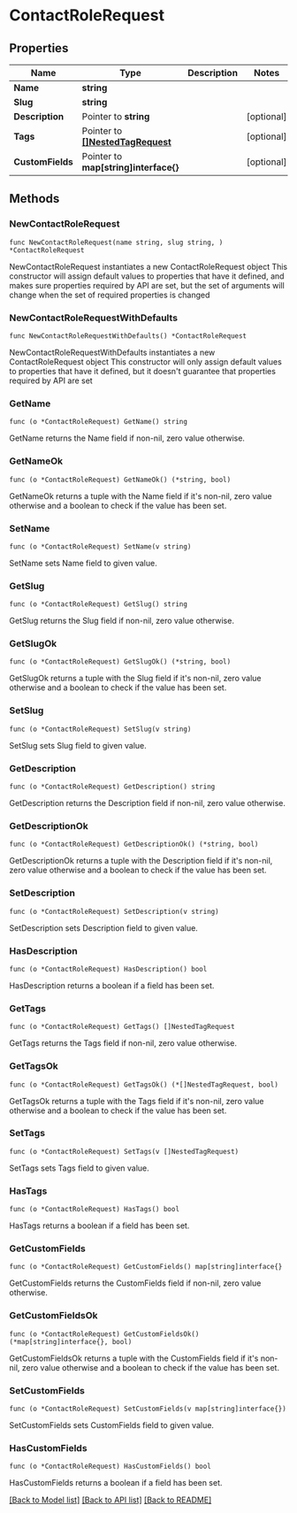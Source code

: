 # ContactRoleRequest

## Properties

Name | Type | Description | Notes
------------ | ------------- | ------------- | -------------
**Name** | **string** |  | 
**Slug** | **string** |  | 
**Description** | Pointer to **string** |  | [optional] 
**Tags** | Pointer to [**[]NestedTagRequest**](NestedTagRequest.md) |  | [optional] 
**CustomFields** | Pointer to **map[string]interface{}** |  | [optional] 

## Methods

### NewContactRoleRequest

`func NewContactRoleRequest(name string, slug string, ) *ContactRoleRequest`

NewContactRoleRequest instantiates a new ContactRoleRequest object
This constructor will assign default values to properties that have it defined,
and makes sure properties required by API are set, but the set of arguments
will change when the set of required properties is changed

### NewContactRoleRequestWithDefaults

`func NewContactRoleRequestWithDefaults() *ContactRoleRequest`

NewContactRoleRequestWithDefaults instantiates a new ContactRoleRequest object
This constructor will only assign default values to properties that have it defined,
but it doesn't guarantee that properties required by API are set

### GetName

`func (o *ContactRoleRequest) GetName() string`

GetName returns the Name field if non-nil, zero value otherwise.

### GetNameOk

`func (o *ContactRoleRequest) GetNameOk() (*string, bool)`

GetNameOk returns a tuple with the Name field if it's non-nil, zero value otherwise
and a boolean to check if the value has been set.

### SetName

`func (o *ContactRoleRequest) SetName(v string)`

SetName sets Name field to given value.


### GetSlug

`func (o *ContactRoleRequest) GetSlug() string`

GetSlug returns the Slug field if non-nil, zero value otherwise.

### GetSlugOk

`func (o *ContactRoleRequest) GetSlugOk() (*string, bool)`

GetSlugOk returns a tuple with the Slug field if it's non-nil, zero value otherwise
and a boolean to check if the value has been set.

### SetSlug

`func (o *ContactRoleRequest) SetSlug(v string)`

SetSlug sets Slug field to given value.


### GetDescription

`func (o *ContactRoleRequest) GetDescription() string`

GetDescription returns the Description field if non-nil, zero value otherwise.

### GetDescriptionOk

`func (o *ContactRoleRequest) GetDescriptionOk() (*string, bool)`

GetDescriptionOk returns a tuple with the Description field if it's non-nil, zero value otherwise
and a boolean to check if the value has been set.

### SetDescription

`func (o *ContactRoleRequest) SetDescription(v string)`

SetDescription sets Description field to given value.

### HasDescription

`func (o *ContactRoleRequest) HasDescription() bool`

HasDescription returns a boolean if a field has been set.

### GetTags

`func (o *ContactRoleRequest) GetTags() []NestedTagRequest`

GetTags returns the Tags field if non-nil, zero value otherwise.

### GetTagsOk

`func (o *ContactRoleRequest) GetTagsOk() (*[]NestedTagRequest, bool)`

GetTagsOk returns a tuple with the Tags field if it's non-nil, zero value otherwise
and a boolean to check if the value has been set.

### SetTags

`func (o *ContactRoleRequest) SetTags(v []NestedTagRequest)`

SetTags sets Tags field to given value.

### HasTags

`func (o *ContactRoleRequest) HasTags() bool`

HasTags returns a boolean if a field has been set.

### GetCustomFields

`func (o *ContactRoleRequest) GetCustomFields() map[string]interface{}`

GetCustomFields returns the CustomFields field if non-nil, zero value otherwise.

### GetCustomFieldsOk

`func (o *ContactRoleRequest) GetCustomFieldsOk() (*map[string]interface{}, bool)`

GetCustomFieldsOk returns a tuple with the CustomFields field if it's non-nil, zero value otherwise
and a boolean to check if the value has been set.

### SetCustomFields

`func (o *ContactRoleRequest) SetCustomFields(v map[string]interface{})`

SetCustomFields sets CustomFields field to given value.

### HasCustomFields

`func (o *ContactRoleRequest) HasCustomFields() bool`

HasCustomFields returns a boolean if a field has been set.


[[Back to Model list]](../README.md#documentation-for-models) [[Back to API list]](../README.md#documentation-for-api-endpoints) [[Back to README]](../README.md)


